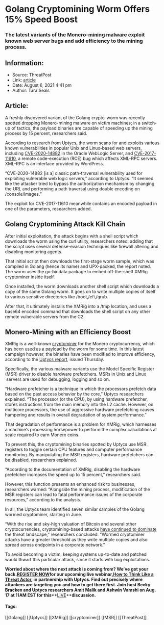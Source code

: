 # Golang Cryptomining Worm Offers 15% Speed Boost
### The latest variants of the Monero-mining malware exploit known web server bugs and add efficiency to the mining process.

## Information:
+ Source: ThreatPost
+ Link: [article](https://kasperskycontenthub.com/threatpost-global/?p=168456)
+ Date: August 6, 2021  4:41 pm
+ Author: Tara Seals


## Article:
A freshly discovered variant of the Golang crypto-worm was recently spotted dropping Monero-mining malware on victim machines; in a switch-up of tactics, the payload binaries are capable of speeding up the mining process by 15 percent, researchers said.


According to research from Uptycs, the worm scans for and exploits various known vulnerabilities in popular Unix and Linux-based web servers, including [CVE-2020-14882](https://nvd.nist.gov/vuln/detail/CVE-2020-14882) in the Oracle WebLogic Server, and [CVE-2017-11610](https://nvd.nist.gov/vuln/detail/CVE-2017-11610), a remote code-execution (RCE) bug which affects XML-RPC servers. XML-RPC is an interface provided by WordPress.


“CVE-2020-14882 [is a] classic path-traversal vulnerability used for exploiting vulnerable web logic servers,” according to Uptycs. “It seemed like the attacker tried to bypass the authorization mechanism by changing the URL and performing a path traversal using double encoding on /console/images.”



The exploit for CVE-2017-11610 meanwhile contains an encoded payload in one of the parameters, researchers added.


**Golang Cryptomining Attack Kill Chain**
-----------------------------------------


After initial exploitation, the attack begins with a shell script which downloads the worm using the curl utility, researchers noted, adding that the script uses several defense-evasion techniques like firewall altering and disabling monitoring agents.


That initial script then downloads the first-stage worm sample, which was compiled in Golang (hence its name) and UPX-packed, the report noted. The worm uses the go-bindata package to embed off-the-shelf XMRig cryptominer inside itself.


Once installed, the worm downloads another shell script which downloads a copy of the same Golang worm. It goes on to write multiple copies of itself to various sensitive directories like /boot,/efi,/grub.


After that, it ultimately installs the XMRig into a /tmp location, and uses a base64 encoded command that downloads the shell script on any other remote vulnerable servers from the C2.


**Monero-Mining with an Efficiency Boost**
------------------------------------------


XMRig is a well-known [cryptominer](https://threatpost.com/cloud-cryptomining-swindle-google-play/167581/) for the Monero cryptocurrency, which has been [used as a payload](https://threatpost.com/worm-golang-malware-windows-payloads/156924/) by the worm for some time. In this latest campaign however, the binaries have been modified to improve efficiency, according to the [Uptycs report](https://www.uptycs.com/blog/cryptominer-elfs-using-msr-to-boost-mining-process), issued Thursday.


Specifically, the various malware variants use the Model Specific Register (MSR) driver to disable hardware prefetchers. MSRs in Unix and Linux  servers are used for debugging, logging and so on.


“Hardware prefetcher is a technique in which the processors prefetch data based on the past access behavior by the core,” Uptycs researchers explained. “The processor (or the CPU), by using hardware prefetcher, stores instructions from the main memory into the L2 cache. However, on multicore processors, the use of aggressive hardware prefetching causes hampering and results in overall degradation of system performance.”


That degradation of performance is a problem for XMRig, which harnesses a machine’s processing horsepower to perform the complex calculations at scale required to earn Monero coins.


To prevent this, the cryptomining binaries spotted by Uptycs use MSR registers to toggle certain CPU features and computer performance monitoring. By manipulating the MSR registers, hardware prefetchers can be disabled, researchers explained.


“According to the documentation of XMRig, disabling the hardware prefetcher increases the speed up to 15 percent,” researchers said.


However, this function presents an enhanced risk to businesses, researchers warned: “Alongside the mining process, modification of the MSR registers can lead to fatal performance issues of the corporate resources,” according to the analysis.


In all, the Uptycs team identified seven similar samples of the Golang wormed cryptominer, starting in June.


“With the rise and sky-high valuation of Bitcoin and several other cryptocurrencies, cryptomining-based attacks [have continued to dominate](https://threatpost.com/ddos-attacks-q4-cryptomining-resurgence/163998/) the threat landscape,” researchers concluded. “Wormed cryptominer attacks have a greater threshold as they write multiple copies and also spread across endpoints in a corporate network.”


To avoid becoming a victim, keeping systems up-to-date and patched would thwart this particular attack, since it starts with bug exploitations.


**Worried about where the next attack is coming from? We’ve got your back.****[REGISTER NOW](https://threatpost.com/webinars/how-to-think-like-a-threat-actor/?utm_source=ART&utm_medium=ART&utm_campaign=August_Uptycs_Webinar)****for our upcoming live webinar,****[How to Think Like a Threat Actor](https://threatpost.com/webinars/how-to-think-like-a-threat-actor/?utm_source=ART&utm_medium=ART&utm_campaign=August_Uptycs_Webinar)****, in partnership with Uptycs. Find out precisely where attackers are targeting you and how to get there first. Join host Becky Bracken and Uptycs researchers Amit Malik and Ashwin Vamshi on Aug. 17 at 11AM EST for this****[LIVE](https://threatpost.com/webinars/how-to-think-like-a-threat-actor/?utm_source=ART&utm_medium=ART&utm_campaign=August_Uptycs_Webinar)****discussion.**




#### Tags:
[[Golang]] [[Uptycs]] [[XMRig]] [[cryptominer]] [[MSR]] [[ThreatPost]]
